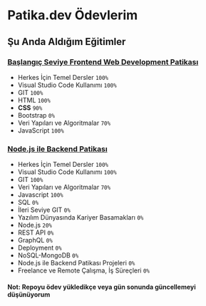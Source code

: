 # Patika.dev Ödevlerim

## Şu Anda Aldığım Eğitimler

### [Başlangıç Seviye Frontend Web Development Patikası](https://app.patika.dev/paths/baslangic-seviye-frontend-web-development-patikasi)

- Herkes İçin Temel Dersler `100%`
- Visual Studio Code Kullanımı `100%`
- GIT `100%`
- HTML `100%`
- **CSS** `90%`
- Bootstrap `0%`
- Veri Yapıları ve Algoritmalar `70%`
- JavaScript `100%`

### [Node.js ile Backend Patikası](https://app.patika.dev/paths/nodejs-ile-backend-patikasi)

- Herkes İçin Temel Dersler `100%`
- Visual Studio Code Kullanımı `100%`
- GIT `100%`
- Veri Yapıları ve Algoritmalar `70%`
- Javascript `100%`
- SQL `0%`
- İleri Seviye GIT `0%`
- Yazılım Dünyasında Kariyer Basamakları `0%`
- Node.js `20%`
- REST API `0%`
- GraphQL `0%`
- Deployment `0%`
- NoSQL-MongoDB `0%`
- Node.js ile Backend Patikası Projeleri `0%`
- Freelance ve Remote Çalışma, İş Süreçleri `0%`

#### Not: Repoyu ödev yükledikçe veya gün sonunda güncellemeyi düşünüyorum
